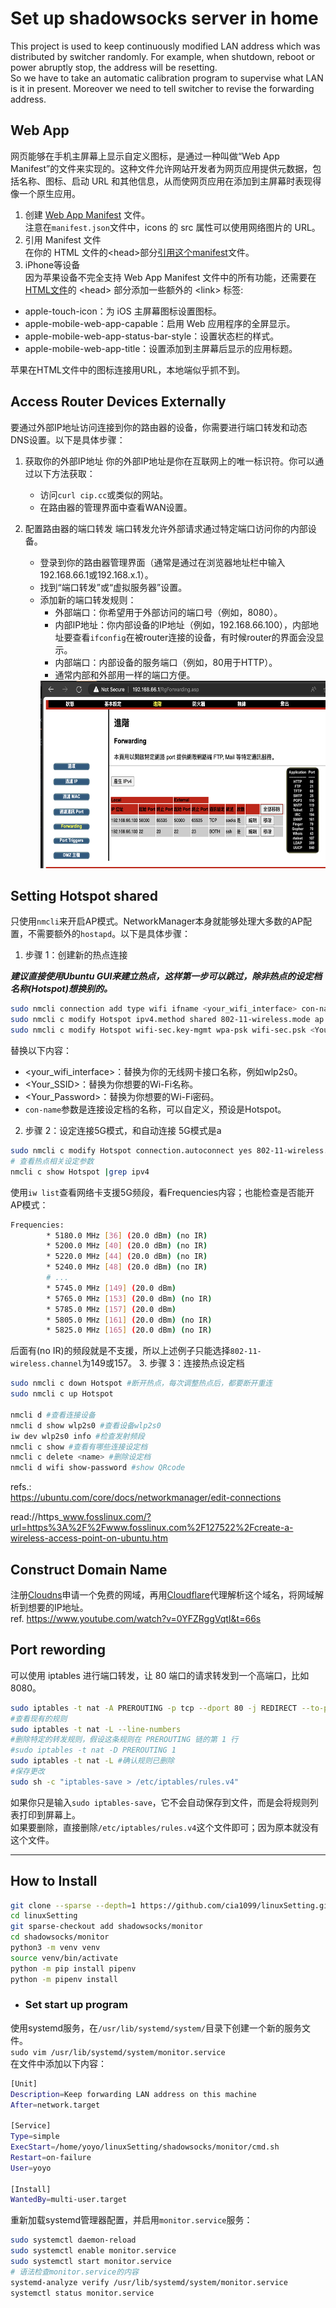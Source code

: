# Set up shadowsocks server in home

This project is used to keep continuously modified LAN address which was distributed by switcher randomly. For example, when shutdown, reboot or power abruptly stop, the address will be resetting.\
So we have to take an automatic calibration program to supervise what LAN is it in present. Moreover we need to tell switcher to revise the forwarding address.

## Web App
网页能够在手机主屏幕上显示自定义图标，是通过一种叫做“Web App Manifest”的文件来实现的。这种文件允许网站开发者为网页应用提供元数据，包括名称、图标、启动 URL 和其他信息，从而使网页应用在添加到主屏幕时表现得像一个原生应用。

1. 创建 [Web App Manifest](https://github.com/cia1099/linuxSetting/blob/master/shadowsocks/monitor/manifest.json) 文件。\
注意在`manifest.json`文件中，icons 的 src 属性可以使用网络图片的 URL。
2. 引用 Manifest 文件\
在你的 HTML 文件的\<head>部分[引用这个manifest](https://github.com/cia1099/linuxSetting/blob/master/shadowsocks/monitor/templates/record_base.html?plain=#L12)文件。
3. iPhone等设备\
因为苹果设备不完全支持 Web App Manifest 文件中的所有功能，还需要在[HTML文件](https://github.com/cia1099/linuxSetting/blob/master/shadowsocks/monitor/templates/record_base.html?plain=#L14-L18)的 \<head> 部分添加一些额外的 \<link> 标签:
* apple-touch-icon：为 iOS 主屏幕图标设置图标。
* apple-mobile-web-app-capable：启用 Web 应用程序的全屏显示。
* apple-mobile-web-app-status-bar-style：设置状态栏的样式。
* apple-mobile-web-app-title：设置添加到主屏幕后显示的应用标题。

苹果在HTML文件中的图标连接用URL，本地端似乎抓不到。



## Access Router Devices Externally
要通过外部IP地址访问连接到你的路由器的设备，你需要进行端口转发和动态DNS设置。以下是具体步骤：

1. 获取你的外部IP地址
你的外部IP地址是你在互联网上的唯一标识符。你可以通过以下方法获取：
    * 访问`curl cip.cc`或类似的网站。
    * 在路由器的管理界面中查看WAN设置。

2. 配置路由器的端口转发
端口转发允许外部请求通过特定端口访问你的内部设备。
    * 登录到你的路由器管理界面（通常是通过在浏览器地址栏中输入192.168.66.1或192.168.x.1）。
    * 找到“端口转发”或“虚拟服务器”设置。
    * 添加新的端口转发规则：
        * 外部端口：你希望用于外部访问的端口号（例如，8080）。
        * 内部IP地址：你内部设备的IP地址（例如，192.168.66.100），内部地址要查看`ifconfig`在被router连接的设备，有时候router的界面会没显示。
        * 内部端口：内部设备的服务端口（例如，80用于HTTP）。
        * 通常内部和外部用一样的端口方便。
        <img src="https://github.com/cia1099/linuxSetting/raw/master/img/forwarding.png" style="width:640px;height:300px;"/>

## Setting Hotspot shared
只使用`nmcli`来开启AP模式。NetworkManager本身就能够处理大多数的AP配置，不需要额外的`hostapd`。以下是具体步骤：
1. 步骤 1：创建新的热点连接

___建议直接使用Ubuntu GUI来建立热点，这样第一步可以跳过，除非热点的设定档名称(Hotspot)想换别的。___
```sh
sudo nmcli connection add type wifi ifname <your_wifi_interface> con-name Hotspot autoconnect no ssid <Your_SSID>
sudo nmcli c modify Hotspot ipv4.method shared 802-11-wireless.mode ap
sudo nmcli c modify Hotspot wifi-sec.key-mgmt wpa-psk wifi-sec.psk <Your_Password>
```
替换以下内容：
* <your_wifi_interface>：替换为你的无线网卡接口名称，例如wlp2s0。
* <Your_SSID>：替换为你想要的Wi-Fi名称。
* <Your_Password>：替换为你想要的Wi-Fi密码。
* `con-name`参数是连接设定档的名称，可以自定义，预设是Hotspot。
2. 步骤 2：设定连接5G模式，和自动连接
5G模式是a
```sh
sudo nmcli c modify Hotspot connection.autoconnect yes 802-11-wireless.band a 802-11-wireless.channel 149
# 查看热点相关设定参数
nmcli c show Hotspot |grep ipv4
```
使用`iw list`查看网络卡支援5G频段，看Frequencies内容；也能检查是否能开AP模式：
```sh
Frequencies:
        * 5180.0 MHz [36] (20.0 dBm) (no IR)
        * 5200.0 MHz [40] (20.0 dBm) (no IR)
        * 5220.0 MHz [44] (20.0 dBm) (no IR)
        * 5240.0 MHz [48] (20.0 dBm) (no IR)
        # ...
        * 5745.0 MHz [149] (20.0 dBm)
        * 5765.0 MHz [153] (20.0 dBm) (no IR)
        * 5785.0 MHz [157] (20.0 dBm)
        * 5805.0 MHz [161] (20.0 dBm) (no IR)
        * 5825.0 MHz [165] (20.0 dBm) (no IR)
```
后面有(no IR)的频段就是不支援，所以上述例子只能选择`802-11-wireless.channel`为149或157。
3. 步骤 3：连接热点设定档
```sh
sudo nmcli c down Hotspot #断开热点，每次调整热点后，都要断开重连
sudo nmcli c up Hotspot

nmcli d #查看连接设备
nmcli d show wlp2s0 #查看设备wlp2s0
iw dev wlp2s0 info #检查发射频段
nmcli c show #查看有哪些连接设定档
nmcli c delete <name> #删除设定档
nmcli d wifi show-password #show QRcode
```
refs.:\
https://ubuntu.com/core/docs/networkmanager/edit-connections

read://https_www.fosslinux.com/?url=https%3A%2F%2Fwww.fosslinux.com%2F127522%2Fcreate-a-wireless-access-point-on-ubuntu.htm

## Construct Domain Name
注册[Cloudns](https://www.cloudns.net)申请一个免费的网域，再用[Cloudflare](https://www.cloudflare.com)代理解析这个域名，将网域解析到想要的IP地址。\
ref. https://www.youtube.com/watch?v=0YFZRggVqtI&t=66s

## Port rewording
可以使用 iptables 进行端口转发，让 80 端口的请求转发到一个高端口，比如 8080。
```sh
sudo iptables -t nat -A PREROUTING -p tcp --dport 80 -j REDIRECT --to-port 8080
#查看现有的规则
sudo iptables -t nat -L --line-numbers
#删除特定的转发规则，假设这条规则在 PREROUTING 链的第 1 行
#sudo iptables -t nat -D PREROUTING 1
sudo iptables -t nat -L #确认规则已删除
#保存更改
sudo sh -c "iptables-save > /etc/iptables/rules.v4"
```
如果你只是输入`sudo iptables-save`，它不会自动保存到文件，而是会将规则列表打印到屏幕上。\
如果要删除，直接删除`/etc/iptables/rules.v4`这个文件即可；因为原本就没有这个文件。

---
## How to Install
```sh
git clone --sparse --depth=1 https://github.com/cia1099/linuxSetting.git
cd linuxSetting
git sparse-checkout add shadowsocks/monitor
cd shadowsocks/monitor
python3 -m venv venv
source venv/bin/activate
python -m pip install pipenv
python -m pipenv install
```
* ### Set start up program
使用systemd服务，在`/usr/lib/systemd/system/`目录下创建一个新的服务文件。\
`sudo vim /usr/lib/systemd/system/monitor.service`\
在文件中添加以下内容：
```sh
[Unit]
Description=Keep forwarding LAN address on this machine
After=network.target

[Service]
Type=simple
ExecStart=/home/yoyo/linuxSetting/shadowsocks/monitor/cmd.sh
Restart=on-failure
User=yoyo

[Install]
WantedBy=multi-user.target
```
重新加载systemd管理器配置，并启用`monitor.service`服务：
```sh
sudo systemctl daemon-reload
sudo systemctl enable monitor.service
sudo systemctl start monitor.service
# 语法检查monitor.service的内容
systemd-analyze verify /usr/lib/systemd/system/monitor.service
systemctl status monitor.service
```